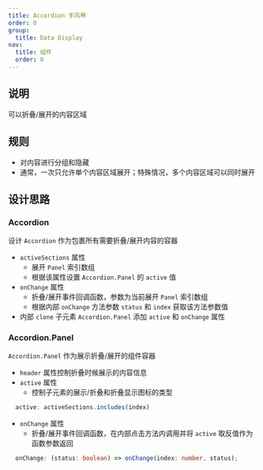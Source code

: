 ```yaml
---
title: Accordion 手风琴
order: 0
group:
  title: Data Display
nav:
  title: 组件
  order: 0
---
```


## 说明

可以折叠/展开的内容区域

## 规则

- 对内容进行分组和隐藏
- 通常，一次只允许单个内容区域展开；特殊情况，多个内容区域可以同时展开

## 设计思路

### Accordion

设计 `Accordion` 作为包裹所有需要折叠/展开内容的容器

- `activeSections` 属性
  - 展开 `Panel` 索引数组
  - 根据该属性设置 `Accordion.Panel` 的 `active` 值
- `onChange` 属性
  - 折叠/展开事件回调函数，参数为当前展开 `Panel` 索引数组
  - 根据内部 `onChange` 方法参数 `status` 和 `index` 获取该方法参数值
- 内部 `clone` 子元素 `Accordion.Panel` 添加 `active` 和 `onChange` 属性

### Accordion.Panel

`Accordion.Panel` 作为展示折叠/展开的组件容器

- `header` 属性控制折叠时候展示的内容信息
- `active` 属性
  - 控制子元素的展示/折叠和折叠显示图标的类型

```ts
  active: activeSections.includes(index)
```

- `onChange` 属性
  - 折叠/展开事件回调函数，在内部点击方法内调用并将 `active` 取反值作为函数参数返回

```ts
  onChange: (status: boolean) => onChange(index: number, status);
```
